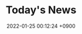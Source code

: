 ---
title:  "Today's News"
date:   2022-01-25 00:12:24 +0900
categories: Tech News
tags : [Metaverse]
thumbnail-url: /assets/img/thumbnail/stanford-nlp-logo-160.jpg
description: this is a simple description of the post. this is a simple description of the post. this is a simple description of the post. 

---